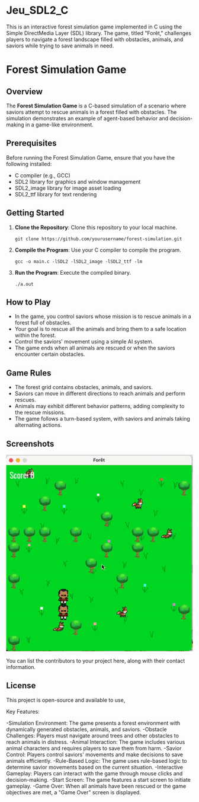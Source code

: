 # Jeu_SDL2_C
This is an interactive forest simulation game implemented in C using the Simple DirectMedia Layer (SDL) library. The game, titled "Forêt," challenges players to navigate a forest landscape filled with obstacles, animals, and saviors while trying to save animals in need. 

# Forest Simulation Game

## Overview

The **Forest Simulation Game** is a C-based simulation of a scenario where saviors attempt to rescue animals in a forest filled with obstacles. The simulation demonstrates an example of agent-based behavior and decision-making in a game-like environment. 

## Prerequisites

Before running the Forest Simulation Game, ensure that you have the following installed:

- C compiler (e.g., GCC)
- SDL2 library for graphics and window management
- SDL2_image library for image asset loading
- SDL2_ttf library for text rendering

## Getting Started

1. **Clone the Repository**: Clone this repository to your local machine.

    ```shell
    git clone https://github.com/yourusername/forest-simulation.git
    ```

2. **Compile the Program**: Use your C compiler to compile the program.

    ```shell
    gcc -o main.c -lSDL2 -lSDL2_image -lSDL2_ttf -lm
    ```

3. **Run the Program**: Execute the compiled binary.

    ```shell
    ./a.out
    ```

## How to Play

- In the game, you control saviors whose mission is to rescue animals in a forest full of obstacles.
- Your goal is to rescue all the animals and bring them to a safe location within the forest.
- Control the saviors' movement using a simple AI system.
- The game ends when all animals are rescued or when the saviors encounter certain obstacles.

## Game Rules

- The forest grid contains obstacles, animals, and saviors.
- Saviors can move in different directions to reach animals and perform rescues.
- Animals may exhibit different behavior patterns, adding complexity to the rescue missions.
- The game follows a turn-based system, with saviors and animals taking alternating actions.

## Screenshots

![Gameplay](gameplay.gif)



You can list the contributors to your project here, along with their contact information.

## License

This project is open-source and available to use,



Key Features:

-Simulation Environment: The game presents a forest environment with dynamically generated obstacles, animals, and saviors.
-Obstacle Challenges: Players must navigate around trees and other obstacles to reach animals in distress.
-Animal Interaction: The game includes various animal characters and requires players to save them from harm.
-Savior Control: Players control saviors' movements and make decisions to save animals efficiently.
-Rule-Based Logic: The game uses rule-based logic to determine savior movements based on the current situation.
-Interactive Gameplay: Players can interact with the game through mouse clicks and decision-making.
-Start Screen: The game features a start screen to initiate gameplay.
-Game Over: When all animals have been rescued or the game objectives are met, a "Game Over" screen is displayed.

